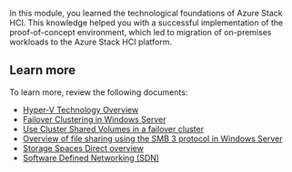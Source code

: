 In this module, you learned the technological foundations of Azure Stack HCI. This knowledge helped you with a successful implementation of the proof-of-concept environment, which led to migration of on-premises workloads to the Azure Stack HCI platform.

## Learn more

To learn more, review the following documents:

- [Hyper-V Technology Overview](https://docs.microsoft.com/en-us/windows-server/virtualization/hyper-v/hyper-v-technology-overview)
- [Failover Clustering in Windows Server](https://docs.microsoft.com/en-us/windows-server/failover-clustering/failover-clustering-overview)
- [Use Cluster Shared Volumes in a failover cluster](https://docs.microsoft.com/en-us/windows-server/failover-clustering/failover-cluster-csvs)
- [Overview of file sharing using the SMB 3 protocol in Windows Server](https://docs.microsoft.com/en-us/windows-server/storage/file-server/file-server-smb-overview)
- [Storage Spaces Direct overview](https://docs.microsoft.com/en-us/windows-server/storage/storage-spaces/storage-spaces-direct-overview)
- [Software Defined Networking (SDN)](https://docs.microsoft.com/en-us/windows-server/networking/sdn/)